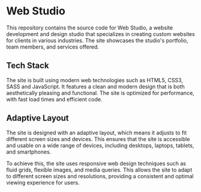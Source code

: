 # Web Studio

This repository contains the source code for Web Studio, a website development and design studio that specializes in creating custom websites for clients in various industries. The site showcases the studio's portfolio, team members, and services offered.

## Tech Stack

The site is built using modern web technologies such as HTML5, CSS3, SASS and JavaScript. It features a clean and modern design that is both aesthetically pleasing and functional. The site is optimized for performance, with fast load times and efficient code.

## Adaptive Layout

The site is designed with an adaptive layout, which means it adjusts to fit different screen sizes and devices. This ensures that the site is accessible and usable on a wide range of devices, including desktops, laptops, tablets, and smartphones.

To achieve this, the site uses responsive web design techniques such as fluid grids, flexible images, and media queries. This allows the site to adapt to different screen sizes and resolutions, providing a consistent and optimal viewing experience for users.
